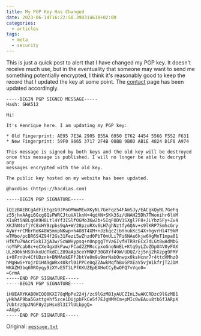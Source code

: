 ```yaml
---
title: My PGP Key Has Changed
date: 2023-06-14T16:22:58.390314618+02:00
categories:
  - articles
tags:
  - meta
  - security
---
```


This is just a quick post to alert that I have changed my PGP key. It doesn't
receive much use, but in the eventuality that someone may want to send me something
potentially encrypted, I think it's reasonably good to keep the record that I
updated the key at some point. The [contact](/contact) page has been updated accordingly.

<!--more-->

```
-----BEGIN PGP SIGNED MESSAGE-----
Hash: SHA512

Hi!

It's Henrique here. I am updating my PGP key:

* Old Fingerprint: AE95 7E3A 2905 B55A 6950 E762 4454 5566 F552 F631
* New Fingerprint: 59F0 9665 3717 2F4B 08BB 9B0D AB1E 4824 D1F8 A974

This message is signed by both keys and the old key will be destroyed
once this message is published. I will no longer be able to decrypt any
messages encrypted with the old key.

The public key hosted on my website has been updated.

@hacdias (https://hacdias.com)

-----BEGIN PGP SIGNATURE-----

iQIzBAEBCgAdFiEEgzG9JPoOMWmMEwXKyNL7GeFqz54FAmSJy/EACgkQyNL7GeFq
z55jhxAAgi6Gcg8QsPWRCJtuVAlknN+4qdXN+SKk3Sz/UNAH25Dh7TWonihr6lVM
XIuRt5N8Lq6K9H8Ltl4Yf3ISlfOGMo3Kw2b+5IqFODV1SXgl7F8+JLYbz5Fy+Zv4
XKJhN4ofjYC8xHY9zpbs9qA+W/28pzuRXv6LH7ghNztfy6QAv+s9lKRP7SmhcGry
4yWr+rCMbrReK48W5mnpNKwp+h4O8T4XM++JzkqcZjbYnukKcS4X+hgvrHl4T9kM
wTMbo/pcBR6S4Z94f2Gs31Fezi5wZhzd0PbT0mULi7Fi6NAe6kjw6HgMnT1mpa01
HfKfu7WAcr5xkI3jA3w/ScWWHypsq+n0npggTYVaGIvfHTR9zECx7dLGt8wAdMbG
noYhPcab8c+eCXe4gxUkPaw/FCad2ZMRccyxoGnoNmEL+Ktq9yLZuZDpU4V0yFAX
ULzO0khHS9kkxUcTkdCLZ89aAp3ceYMNKF30GRYf49W/UDQZ/zj5nj2hXzpg9FMY
i+0FrnUv4CfUDznk+BNMAokEFfJbtYe0m9u9mrNabOnwpx0ksHcnr7r4ttdVMhz0
hMgHwS+YojrD1HA9gWRx40krl0iPPCe0qZZAwkMqfhBVGPXEaV5vjWikfrjT2JDM
WKAZH3bq60ROyqy9zXYvE5T3LPfKKUZEpEAHoCCyEwOFQ7vVqo0=
=GrmA
-----END PGP SIGNATURE-----
-----BEGIN PGP SIGNATURE-----

iHUEARYKAB0WIQQ0KXI78qMpPe224j/zc9lGzMB1yAUCZInL3wAKCRDzc9lGzMB1
yHkhAP9ba5GattgHhf5zce1DUjpbFkCe5f7EJgWMVCm+pMIc0wEAuu8tb6fJARpX
7UbtrzOpJNGF8y2pHsxBl3I7lULbpgQ=
=AGpG
-----END PGP SIGNATURE-----
```

Original: [`message.txt`](./message.txt)
